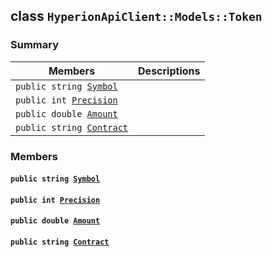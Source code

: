 ## class `HyperionApiClient::Models::Token` 

### Summary

 Members                        | Descriptions                                
--------------------------------|---------------------------------------------
`public string `[`Symbol`](#class_hyperion_api_client_1_1_models_1_1_token_1a598b75bfd99d152464ba0da8db597986) | 
`public int `[`Precision`](#class_hyperion_api_client_1_1_models_1_1_token_1a42c66e1f66f4905f05cc0e4cf5b1aff0) | 
`public double `[`Amount`](#class_hyperion_api_client_1_1_models_1_1_token_1a55bff9c718e88294f5939ab15d15578b) | 
`public string `[`Contract`](#class_hyperion_api_client_1_1_models_1_1_token_1a9b4baf8484b98d89513d7776a8877d0e) | 

### Members

#### `public string `[`Symbol`](#class_hyperion_api_client_1_1_models_1_1_token_1a598b75bfd99d152464ba0da8db597986) 

#### `public int `[`Precision`](#class_hyperion_api_client_1_1_models_1_1_token_1a42c66e1f66f4905f05cc0e4cf5b1aff0) 

#### `public double `[`Amount`](#class_hyperion_api_client_1_1_models_1_1_token_1a55bff9c718e88294f5939ab15d15578b) 

#### `public string `[`Contract`](#class_hyperion_api_client_1_1_models_1_1_token_1a9b4baf8484b98d89513d7776a8877d0e) 


